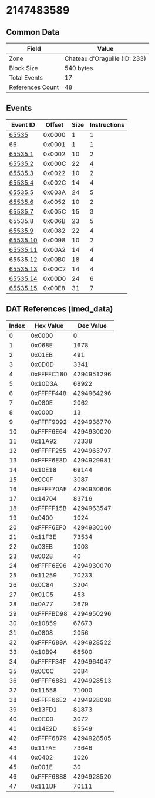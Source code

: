 # 2147483589

## Common Data

| Field            | Value                         |
|------------------|-------------------------------|
| Zone             | Chateau d'Oraguille (ID: 233) |
| Block Size       | 540 bytes                     |
| Total Events     | 17                            |
| References Count | 48                            |

## Events

| Event ID                  | Offset   |   Size |   Instructions |
|---------------------------|----------|--------|----------------|
| [65535](./65535.md)       | 0x0000   |      1 |              1 |
| [66](./66.md)             | 0x0001   |      1 |              1 |
| [65535.1](./65535.1.md)   | 0x0002   |     10 |              2 |
| [65535.2](./65535.2.md)   | 0x000C   |     22 |              4 |
| [65535.3](./65535.3.md)   | 0x0022   |     10 |              2 |
| [65535.4](./65535.4.md)   | 0x002C   |     14 |              4 |
| [65535.5](./65535.5.md)   | 0x003A   |     24 |              5 |
| [65535.6](./65535.6.md)   | 0x0052   |     10 |              2 |
| [65535.7](./65535.7.md)   | 0x005C   |     15 |              3 |
| [65535.8](./65535.8.md)   | 0x006B   |     23 |              5 |
| [65535.9](./65535.9.md)   | 0x0082   |     22 |              4 |
| [65535.10](./65535.10.md) | 0x0098   |     10 |              2 |
| [65535.11](./65535.11.md) | 0x00A2   |     14 |              4 |
| [65535.12](./65535.12.md) | 0x00B0   |     18 |              4 |
| [65535.13](./65535.13.md) | 0x00C2   |     14 |              4 |
| [65535.14](./65535.14.md) | 0x00D0   |     24 |              6 |
| [65535.15](./65535.15.md) | 0x00E8   |     31 |              7 |

## DAT References (imed_data)

|   Index | Hex Value   |   Dec Value |
|---------|-------------|-------------|
|       0 | 0x0000      |           0 |
|       1 | 0x068E      |        1678 |
|       2 | 0x01EB      |         491 |
|       3 | 0x0D0D      |        3341 |
|       4 | 0xFFFFC180  |  4294951296 |
|       5 | 0x10D3A     |       68922 |
|       6 | 0xFFFFF448  |  4294964296 |
|       7 | 0x080E      |        2062 |
|       8 | 0x000D      |          13 |
|       9 | 0xFFFF9092  |  4294938770 |
|      10 | 0xFFFF6E64  |  4294930020 |
|      11 | 0x11A92     |       72338 |
|      12 | 0xFFFFF255  |  4294963797 |
|      13 | 0xFFFF6E3D  |  4294929981 |
|      14 | 0x10E18     |       69144 |
|      15 | 0x0C0F      |        3087 |
|      16 | 0xFFFF70AE  |  4294930606 |
|      17 | 0x14704     |       83716 |
|      18 | 0xFFFFF15B  |  4294963547 |
|      19 | 0x0400      |        1024 |
|      20 | 0xFFFF6EF0  |  4294930160 |
|      21 | 0x11F3E     |       73534 |
|      22 | 0x03EB      |        1003 |
|      23 | 0x0028      |          40 |
|      24 | 0xFFFF6E96  |  4294930070 |
|      25 | 0x11259     |       70233 |
|      26 | 0x0C84      |        3204 |
|      27 | 0x01C5      |         453 |
|      28 | 0x0A77      |        2679 |
|      29 | 0xFFFFBD98  |  4294950296 |
|      30 | 0x10859     |       67673 |
|      31 | 0x0808      |        2056 |
|      32 | 0xFFFF688A  |  4294928522 |
|      33 | 0x10B94     |       68500 |
|      34 | 0xFFFFF34F  |  4294964047 |
|      35 | 0x0C0C      |        3084 |
|      36 | 0xFFFF6881  |  4294928513 |
|      37 | 0x11558     |       71000 |
|      38 | 0xFFFF66E2  |  4294928098 |
|      39 | 0x13FD1     |       81873 |
|      40 | 0x0C00      |        3072 |
|      41 | 0x14E2D     |       85549 |
|      42 | 0xFFFF6879  |  4294928505 |
|      43 | 0x11FAE     |       73646 |
|      44 | 0x0402      |        1026 |
|      45 | 0x001E      |          30 |
|      46 | 0xFFFF6888  |  4294928520 |
|      47 | 0x111DF     |       70111 |
